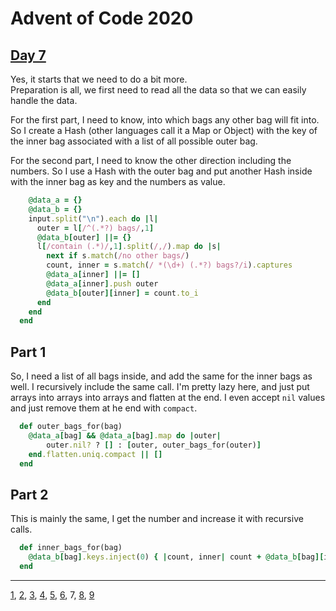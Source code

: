 # Advent of Code 2020

## [Day 7](http://adventofcode.com/2020/day/7)

Yes, it starts that we need to do a bit more.  
Preparation is all, we first need to read all the data so that we can easily
handle the data.

For the first part, I need to know, into which bags any other bag will fit into.
So I create a Hash (other languages call it a Map or Object) with the key of the
inner bag associated with a list of all possible outer bag.

For the second part, I need to know the other direction including the numbers.
So I use a Hash with the outer bag and put another Hash inside with the inner
bag as key and the numbers as value.

```ruby
    @data_a = {}
    @data_b = {}
    input.split("\n").each do |l|
      outer = l[/^(.*?) bags/,1]
      @data_b[outer] ||= {}
      l[/contain (.*)/,1].split(/,/).map do |s|
        next if s.match(/no other bags/)
        count, inner = s.match(/ *(\d+) (.*?) bags?/i).captures
        @data_a[inner] ||= []
        @data_a[inner].push outer
        @data_b[outer][inner] = count.to_i
      end
    end
  end
```

## Part 1

So, I need a list of all bags inside, and add the same for the inner bags as
well. I recursively include the same call. I'm pretty lazy here, and just put
arrays into arrays into arrays and flatten at the end. I even accept `nil`
values and just remove them at he end with `compact`.

```ruby
  def outer_bags_for(bag)
    @data_a[bag] && @data_a[bag].map do |outer|
        outer.nil? ? [] : [outer, outer_bags_for(outer)]
    end.flatten.uniq.compact || []
  end
```

## Part 2

This is mainly the same, I get the number and increase it with recursive calls.

```ruby
  def inner_bags_for(bag)
    @data_b[bag].keys.inject(0) { |count, inner| count + @data_b[bag][inner] + @data_b[bag][inner] * inner_bags_for(inner) }
  end
```

- - -
[1](day01.md), [2](day02.md), [3](day03.md), [4](day04.md), [5](day05.md), [6](day06.md), 7, [8](day08.md), [9](day09.md)
